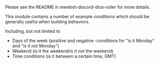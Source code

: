 Please see the README in mewbot-discord-dice-roller for more details.

This module contains a number of example conditions which should be generally useful when building behaviors.

Including, but not limited to
 - Days of the week (positive and negative -conditions for "is it Monday" and "is it not Monday")
 - Weekend (is it the weekend/is it not the weekend)
 - Time conditions (is it between a certain time, GMT)

